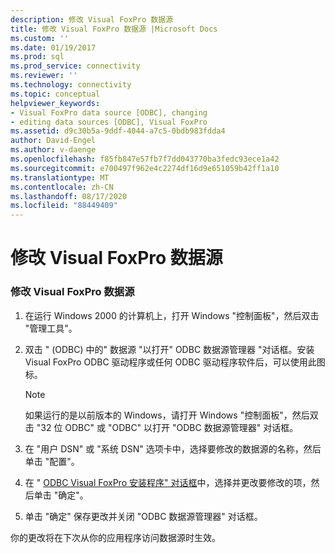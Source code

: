 ```yaml
---
description: 修改 Visual FoxPro 数据源
title: 修改 Visual FoxPro 数据源 |Microsoft Docs
ms.custom: ''
ms.date: 01/19/2017
ms.prod: sql
ms.prod_service: connectivity
ms.reviewer: ''
ms.technology: connectivity
ms.topic: conceptual
helpviewer_keywords:
- Visual FoxPro data source [ODBC], changing
- editing data sources [ODBC], Visual FoxPro
ms.assetid: d9c30b5a-9ddf-4044-a7c5-0bdb983fdda4
author: David-Engel
ms.author: v-daenge
ms.openlocfilehash: f85fb847e57fb7f7dd043770ba3fedc93ece1a42
ms.sourcegitcommit: e700497f962e4c2274df16d9e651059b42ff1a10
ms.translationtype: MT
ms.contentlocale: zh-CN
ms.lasthandoff: 08/17/2020
ms.locfileid: "88449409"
---
```

# <a name="modifying-a-visual-foxpro-data-source"></a>修改 Visual FoxPro 数据源
### <a name="to-modify-a-visual-foxpro-data-source"></a>修改 Visual FoxPro 数据源  
  
1.  在运行 Windows 2000 的计算机上，打开 Windows "控制面板"，然后双击 "管理工具"。  
  
2.  双击 " (ODBC) 中的" 数据源 "以打开" ODBC 数据源管理器 "对话框。安装 Visual FoxPro ODBC 驱动程序或任何 ODBC 驱动程序软件后，可以使用此图标。  
  
    > [!NOTE]  
    >  如果运行的是以前版本的 Windows，请打开 Windows "控制面板"，然后双击 "32 位 ODBC" 或 "ODBC" 以打开 "ODBC 数据源管理器" 对话框。  
  
3.  在 "用户 DSN" 或 "系统 DSN" 选项卡中，选择要修改的数据源的名称，然后单击 "配置"。  
  
4.  在 " [ODBC Visual FoxPro 安装程序" 对话框](../../odbc/microsoft/odbc-visual-foxpro-setup-dialog-box.md)中，选择并更改要修改的项，然后单击 "确定"。  
  
5.  单击 "确定" 保存更改并关闭 "ODBC 数据源管理器" 对话框。  
  
 你的更改将在下次从你的应用程序访问数据源时生效。
